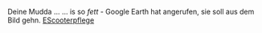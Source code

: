 Deine Mudda \.\.\.
\.\.\. is so *fett* \- Google Earth hat angerufen, sie soll aus dem Bild gehn\.
[EScooterpflege](https://rollerplausch.com/forums/to-do-listen-fuer-beliebte-e-scooter-faq-hilfe.96/)
